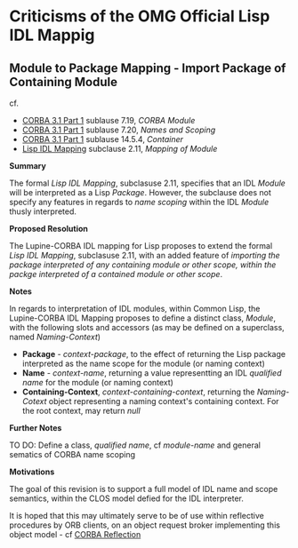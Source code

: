 

# Criticisms of the OMG Official Lisp IDL Mappig


## Module to Package Mapping - Import Package of Containing Module

cf.
* [CORBA 3.1 Part 1][formal-08-01-04] sublause 7.19, _CORBA Module_
* [CORBA 3.1 Part 1][formal-08-01-04] sublause 7.20, _Names and Scoping_
* [CORBA 3.1 Part 1][formal-08-01-04] sublause 14.5.4, _Container_
* [Lisp IDL Mapping][formal-00-06-02] subclause 2.11, _Mapping of Module_


**Summary**

The formal _Lisp IDL Mapping_, subclasuse 2.11, specifies that an IDL
_Module_ will be interpreted as a Lisp _Package_. However, the
subclause does not specify any features in regards to _name scoping_
within the IDL _Module_ thusly interpreted.

**Proposed Resolution**

The Lupine-CORBA IDL mapping for Lisp proposes to extend the formal
_Lisp IDL Mapping_, subclasuse 2.11, with an added feature of
_importing the package interpreted of any containing module or other
scope, within the packge interpreted of a contained module or other
scope_.

**Notes**

In regards to interpretation of IDL modules, within Common Lisp,  the
Lupine-CORBA IDL Mapping proposes to define a distinct class,
_Module_, with the following slots and accessors (as may be defined on
a superclass, named _Naming-Context_)

* **Package** - _context-package_, to the effect of returning the Lisp
  package interpreted as the name scope for the module (or naming
  context)
* **Name** - _context-name_, returning a value representting an IDL
  _qualified name_ for the  module (or naming context)
* **Containing-Context**, _context-containing-context_, returning the
    _Naming-Cotext_ object representing a naming context's containing
    context. For the root context, may return _null_

**Further Notes**

TO DO: Define a class, _qualified name_, cf _module-name_ and general
sematics of CORBA name scoping

**Motivations**

The goal of this revision is to support a full model of IDL name and
scope semantics, within the CLOS model defied for the IDL
interpreter.

It is hoped that this may ultimately serve to be of use within
reflective procedures by ORB clients, on an object request broker
implementing this object model - cf [CORBA Reflection][omg-reflec]


[formal-08-01-04]: http://www.omg.org/spec/CORBA/3.1/
[formal-00-06-02]: http://www.omg.org/spec/LISP/1.0/
[omg-reflec]: http://www.omg.org/spec/RFLEC/
